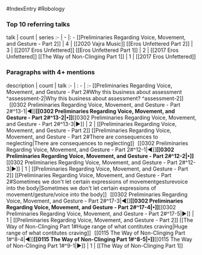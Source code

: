 #IndexEntry #Robology

### Top 10 referring talks
talk | count | series
:- | - |: -
[[Preliminaries Regarding Voice, Movement, and Gesture - Part 2]] | 4 | [[2020 Vajra Music]]
[[Eros Unfettered Part 2]] | 3 | [[2017 Eros Unfettered]]
[[Eros Unfettered Part 1]] | 2 | [[2017 Eros Unfettered]]
[[The Way of Non-Clinging Part 1]] | 1 | [[2017 Eros Unfettered]]

### Paragraphs with 4+ mentions
description | count | talk
:- | : - | :-
[[Preliminaries Regarding Voice, Movement, and Gesture - Part 2#Why this business about assessment ^assessment-2\|Why this business about assessment? ^assessment-2]] &nbsp;&nbsp;[[0302 Preliminaries Regarding Voice, Movement, and Gesture - Part 2#^13-1\|◀]]**[[0302 Preliminaries Regarding Voice, Movement, and Gesture - Part 2#^13-2\|•]]**[[0302 Preliminaries Regarding Voice, Movement, and Gesture - Part 2#^13-3\|▶]] | 2 | [[Preliminaries Regarding Voice, Movement, and Gesture - Part 2]]
[[Preliminaries Regarding Voice, Movement, and Gesture - Part 2#There are consequences to neglecting\|There are consequences to neglecting]] &nbsp;&nbsp;[[0302 Preliminaries Regarding Voice, Movement, and Gesture - Part 2#^12-1\|◀]]**[[0302 Preliminaries Regarding Voice, Movement, and Gesture - Part 2#^12-2\|•]]**[[0302 Preliminaries Regarding Voice, Movement, and Gesture - Part 2#^12-3\|▶]] | 1 | [[Preliminaries Regarding Voice, Movement, and Gesture - Part 2]]
[[Preliminaries Regarding Voice, Movement, and Gesture - Part 2#Sometimes we don't let certain expressions of movementgesturevoice into the body\|Sometimes we don't let certain expressions of movement/gesture/voice into the body]] &nbsp;&nbsp;[[0302 Preliminaries Regarding Voice, Movement, and Gesture - Part 2#^17-3\|◀]]**[[0302 Preliminaries Regarding Voice, Movement, and Gesture - Part 2#^17-4\|•]]**[[0302 Preliminaries Regarding Voice, Movement, and Gesture - Part 2#^17-5\|▶]] | 1 | [[Preliminaries Regarding Voice, Movement, and Gesture - Part 2]]
[[The Way of Non-Clinging Part 1#Huge range of what contitutes craving\|Huge range of what contitutes craving]] &nbsp;&nbsp;[[0115 The Way of Non-Clinging Part 1#^8-4\|◀]]**[[0115 The Way of Non-Clinging Part 1#^8-5\|•]]**[[0115 The Way of Non-Clinging Part 1#^9-1\|▶]] | 1 | [[The Way of Non-Clinging Part 1]]

